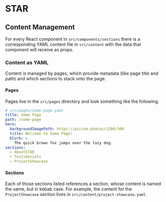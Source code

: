 # STAR

## Content Management

For every React component in `src/components/sections` there is a corresponding YAML content file in `src/content` with the data that component will receive as props.

### Content as YAML

Content is managed by pages, which provide metadata (like page title and path) and which sections to stack onto the page.

#### Pages

Pages live in the `src/pages` directory and look something like the following.

```yaml
# src/pages/some-page.yaml
title: Some Page
path: /some-page
hero:
  backgroundImagePath: https://picsum.photos/1200/300
  title: Welcome to Some Page!
  blurb: >
    The quick brown fox jumps over the lazy dog.
sections:
  - AboutSTAR
  - Testimonials
  - ProjectShowcase
```

#### Sections

Each of those sections listed references a section, whose content is named the same, but in kebab case. For example, the content for the `ProjectShowcase` section lives in `src/content/project-showcase.yaml`.

